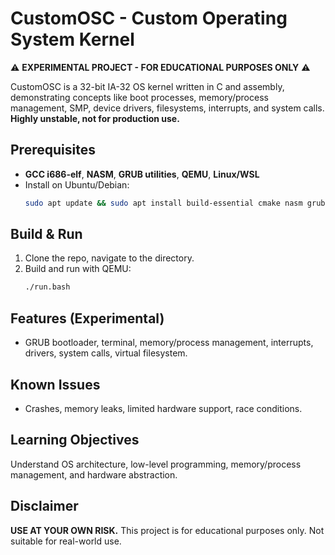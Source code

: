 # CustomOSC - Custom Operating System Kernel

⚠️ **EXPERIMENTAL PROJECT - FOR EDUCATIONAL PURPOSES ONLY** ⚠️

CustomOSC is a 32-bit IA-32 OS kernel written in C and assembly, demonstrating concepts like boot processes, memory/process management, SMP, device drivers, filesystems, interrupts, and system calls. **Highly unstable, not for production use.**

## Prerequisites

- **GCC i686-elf**, **NASM**, **GRUB utilities**, **QEMU**, **Linux/WSL**
- Install on Ubuntu/Debian:
   ```bash
   sudo apt update && sudo apt install build-essential cmake nasm grub-pc-bin xorriso qemu-system-x86
   ```

## Build & Run

1. Clone the repo, navigate to the directory.
2. Build and run with QEMU:
    ```bash
   ./run.bash
    ```

## Features (Experimental)

- GRUB bootloader, terminal, memory/process management, interrupts, drivers, system calls, virtual filesystem.

## Known Issues

- Crashes, memory leaks, limited hardware support, race conditions.

## Learning Objectives

Understand OS architecture, low-level programming, memory/process management, and hardware abstraction.

## Disclaimer

**USE AT YOUR OWN RISK.** This project is for educational purposes only. Not suitable for real-world use.
